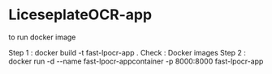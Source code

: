 # LiceseplateOCR-app

to run docker image

Step 1 : docker build -t fast-lpocr-app .
Check : Docker images
Step 2 : docker run -d --name fast-lpocr-appcontainer -p 8000:8000 fast-lpocr-app
